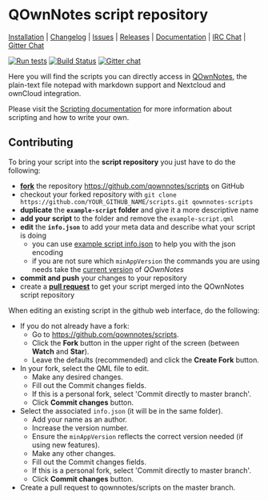# QOwnNotes script repository

[Installation](http://www.qownnotes.org/installation) | 
[Changelog](https://github.com/pbek/QOwnNotes/blob/develop/CHANGELOG.md) | 
[Issues](https://github.com/qownnotes/scripts/issues) | 
[Releases](https://github.com/pbek/QOwnNotes/releases) |
[Documentation](http://docs.qownnotes.org) |
[IRC Chat](https://kiwiirc.com/client/irc.freenode.net/#qownnotes) |
[Gitter Chat](https://gitter.im/qownnotes/qownnotes)

[![Run tests](https://github.com/qownnotes/scripts/workflows/Run%20tests/badge.svg?branch=master)](https://github.com/qownnotes/scripts/actions)
[![Build Status](https://travis-ci.org/qownnotes/scripts.svg?branch=master)](https://travis-ci.org/qownnotes/scripts)
[![Gitter chat](https://badges.gitter.im/gitterHQ/gitter.png)](https://gitter.im/qownnotes/qownnotes)

Here you will find the scripts you can directly access in [QOwnNotes](http://www.qownnotes.org), the plain-text file notepad with markdown support and Nextcloud and ownCloud integration.

Please visit the [Scripting documentation](https://docs.qownnotes.org/en/latest/scripting/) for more information about scripting and how to write your own.

## Contributing

To bring your script into the **script repository** you just have to do the following:

- **[fork](https://help.github.com/articles/fork-a-repo/)** the repository <https://github.com/qownnotes/scripts> on GitHub
- checkout your forked repository with `git clone https://github.com/YOUR_GITHUB_NAME/scripts.git qownnotes-scripts`
- **duplicate** the **`example-script` folder** and give it a more descriptive name
- **add your script** to the folder and remove the `example-script.qml`
- **edit** the **`info.json`** to add your meta data and describe what your script is doing
  - you can use [example script info.json](https://jsoneditoronline.org/?url=https%3A%2F%2Fraw.githubusercontent.com%2Fqownnotes%2Fscripts%2Fmaster%2Fexample-script%2Finfo.json) to help you with the json encoding
  - if you are not sure which `minAppVersion` the commands you are using needs take the [current version](https://github.com/pbek/QOwnNotes/blob/master/src/version.h) of *QOwnNotes*
- **commit and push** your changes to your repository
- create a **[pull request](https://help.github.com/articles/creating-a-pull-request/)** to get your script merged into the QOwnNotes script repository

When editing an existing script in the github web interface, do the following:
- If you do not already have a fork:
  - Go to <https://github.com/qownnotes/scripts>.
  - Click the **Fork** button in the upper right of the screen (between **Watch** and **Star**).
  - Leave the defaults (recommended) and click the **Create Fork** button.
- In your fork, select the QML file to edit.
  - Make any desired changes.
  - Fill out the Commit changes fields.
  - If this is a personal fork, select 'Commit directly to master branch'.
  - Click **Commit changes** button.
- Select the associated `info.json` (it will be in the same folder).
  - Add your name as an author.
  - Increase the version number.
  - Ensure the `minAppVersion` reflects the correct version needed (if using new features).
  - Make any other changes.
  - Fill out the Commit changes fields.
  - If this is a personal fork, select 'Commit directly to master branch'.
  - Click **Commit changes** button.
- Create a pull request to qownnotes/scripts on the master branch.

